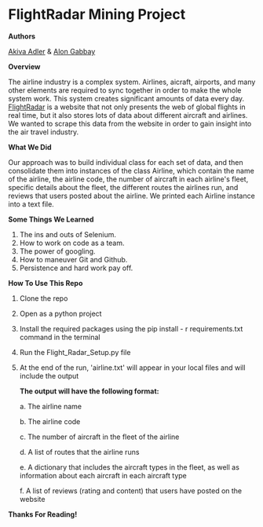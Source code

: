 # FlightRadar Mining Project

**Authors**

[Akiva Adler](https://github.com/akivaadler) & [Alon Gabbay](https://github.com/AlonGabbay)


**Overview**

The airline industry is a complex system. Airlines, aicraft, airports, and many other elements are required to sync together in order to make the whole system work. This system creates significant amounts of data every day. [FlightRadar](https://www.flightradar24.com/31.78,35.23/3) is a website that not only presents the web of global flights in real time, but it also stores lots of data about different aircraft and airlines. We wanted to scrape this data from the website in order to gain insight into the air travel industry.   

**What We Did**

Our approach was to build individual class for each set of data, and then consolidate them into instances of the class Airline, which contain the name of the airline, the airline code, the number of aircraft in each airline's fleet, specific details about the fleet, the different routes the airlines run, and reviews that users posted about the airline. We printed each Airline instance into a text file. 

**Some Things We Learned**

1. The ins and outs of Selenium.
2. How to work on code as a team.
3. The power of googling.
4. How to maneuver Git and Github.
5. Persistence and hard work pay off.

**How To Use This Repo**

1. Clone the repo
2. Open as a python project
3. Install the required packages using the pip install - r requirements.txt command in the terminal
4. Run the Flight_Radar_Setup.py file
5. At the end of the run, 'airline.txt' will appear in your local files and will include the output

    **The output will have the following format:**

      a. The airline name

      b. The airline code

      c. The number of aircraft in the fleet of the airline

      d. A list of routes that the airline runs

      e. A dictionary that includes the aircraft types in the fleet, as well as information about each aircraft in each aircraft type

      f. A list of reviews (rating and content) that users have posted on the website
  
**Thanks For Reading!**
